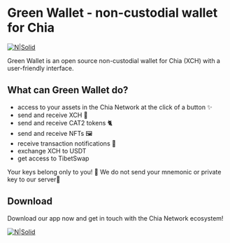 # Green Wallet - non-custodial wallet for Chia

[![N|Solid](https://green-app.io/wp-content/uploads/2022/01/cropped-logo_green_app_development2.png)](https://green-app.io/)

Green Wallet is an open source non-custodial wallet for Chia (XCH) with a user-friendly interface.
## What can Green Wallet do?
- access to your assets in the Chia Network at the click of a button ✨ 
- send and receive XCH 🚀
- send and receive CAT2 tokens 🐈
- send and receive NFTs 🖼
- receive transaction notifications 💬
- exchange XCH to USDT
- get access to TibetSwap

Your keys belong only to you! 🔐
We do not send your mnemonic or private key to our server🛑

## Download
Download our app now and get in touch with the Chia Network ecosystem!

[![N|Solid](https://green-app.io/wp-content/uploads/2021/09/google_play_badge_1.png)](https://play.google.com/store/apps/details?id=com.green.wallet)
